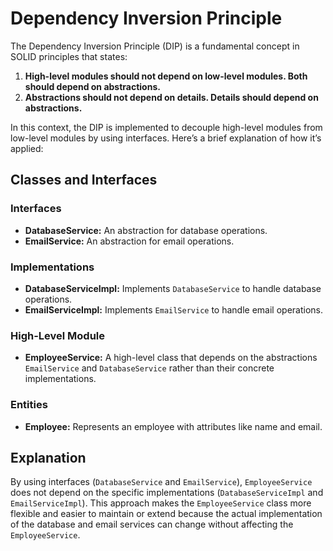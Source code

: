 # Dependency Inversion Principle

The Dependency Inversion Principle (DIP) is a fundamental concept in SOLID principles that states:

1. **High-level modules should not depend on low-level modules. Both should depend on abstractions.**
2. **Abstractions should not depend on details. Details should depend on abstractions.**

In this context, the DIP is implemented to decouple high-level modules from low-level modules by using interfaces. Here’s a brief explanation of how it’s applied:

## Classes and Interfaces

### Interfaces

- **DatabaseService:** An abstraction for database operations.
- **EmailService:** An abstraction for email operations.

### Implementations

- **DatabaseServiceImpl:** Implements `DatabaseService` to handle database operations.
- **EmailServiceImpl:** Implements `EmailService` to handle email operations.

### High-Level Module

- **EmployeeService:** A high-level class that depends on the abstractions `EmailService` and `DatabaseService` rather than their concrete implementations.

### Entities

- **Employee:** Represents an employee with attributes like name and email.

## Explanation

By using interfaces (`DatabaseService` and `EmailService`), `EmployeeService` does not depend on the specific implementations (`DatabaseServiceImpl` and `EmailServiceImpl`). This approach makes the `EmployeeService` class more flexible and easier to maintain or extend because the actual implementation of the database and email services can change without affecting the `EmployeeService`.
